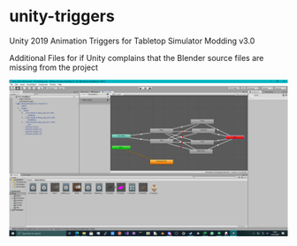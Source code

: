 # unity-triggers
Unity 2019 Animation Triggers for Tabletop Simulator Modding v3.0

Additional Files for if Unity complains that the Blender source files are missing from the project

![notworking](https://github.com/TheMindVirus/unity-triggers/blob/blender/notworking.png)
